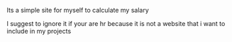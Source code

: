 Its a simple site for myself to calculate my salary 

I suggest to ignore it if your are hr because it is not a website that i want to include in my projects
